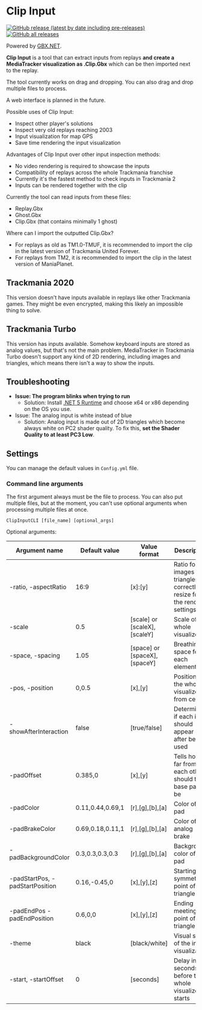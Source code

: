# Clip Input

[![GitHub release (latest by date including pre-releases)](https://img.shields.io/github/v/release/BigBang1112-cz/clip-input?include_prereleases&style=for-the-badge)](https://github.com/BigBang1112-cz/clip-input/releases)
[![GitHub all releases](https://img.shields.io/github/downloads/BigBang1112-cz/clip-input/total?style=for-the-badge)](https://github.com/BigBang1112-cz/clip-input/releases)

Powered by [GBX.NET](https://github.com/BigBang1112/gbx-net).

**Clip Input** is a tool that can extract inputs from replays **and create a MediaTracker visualization as .Clip.Gbx** which can be then imported next to the replay.

The tool currently works on drag and dropping. You can also drag and drop multiple files to process.

A web interface is planned in the future.

Possible uses of Clip Input:
- Inspect other player's solutions
- Inspect very old replays reaching 2003
- Input visualization for map GPS
- Save time rendering the input visualization

Advantages of Clip Input over other input inspection methods:
- No video rendering is required to showcase the inputs
- Compatibility of replays across the whole Trackmania franchise
- Currently it's the fastest method to check inputs in Trackmania 2
- Inputs can be rendered together with the clip

Currently the tool can read inputs from these files:
- Replay.Gbx
- Ghost.Gbx
- Clip.Gbx (that contains minimally 1 ghost)

Where can I import the outputted Clip.Gbx?
- For replays as old as TM1.0-TMUF, it is recommended to import the clip in the latest version of Trackmania United Forever.
- For replays from TM2, it is recommended to import the clip in the latest version of ManiaPlanet.

## Trackmania 2020

This version doesn't have inputs available in replays like other Trackmania games. They might be even encrypted, making this likely an impossible thing to solve.

## Trackmania Turbo

This version has inputs available. Somehow keyboard inputs are stored as analog values, but that's not the main problem. MediaTracker in Trackmania Turbo doesn't support any kind of 2D rendering, including images and triangles, which means there isn't a way to show the inputs.

## Troubleshooting

- **Issue: The program blinks when trying to run**
  - Solution: Install [.NET 5 Runtime](https://dotnet.microsoft.com/download/dotnet/5.0/runtime) and choose x64 or x86 depending on the OS you use.
- Issue: The analog input is white instead of blue
  - Solution: Analog input is made out of 2D triangles which become always white on PC2 shader quality. To fix this, **set the Shader Quality to at least PC3 Low**.

## Settings

You can manage the default values in `Config.yml` file.

### Command line arguments

The first argument always must be the file to process. You can also put multiple files, but at the moment, you can't use optional arguments when processing multiple files at once.

```
ClipInputCLI [file_name] [optional_args]
```

Optional arguments:

| Argument name | Default value | Value format | Description
| --- | --- | --- | ---
| -ratio, -aspectRatio | 16:9 | \[x\]:\[y\] | Ratio for images and triangles to correctly resize for the render settings
| -scale | 0.5 | \[scale\] or \[scaleX\],\[scaleY\] | Scale of the whole visualizer
| -space, -spacing | 1.05 | \[space\] or \[spaceX\],\[spaceY\] | Breathing space for each element
| -pos, -position | 0,0.5 | \[x\],\[y\] | Position of the whole visualizer from center
| -showAfterInteraction | false | \[true/false\] | Determines if each input should appear only after being used
| -padOffset | 0.385,0 | \[x],\[y\] | Tells how far from each other should the base pads be
| -padColor | 0.11,0.44,0.69,1 | \[r],\[g\],\[b\],\[a\] | Color of the pad
| -padBrakeColor | 0.69,0.18,0.11,1 | \[r],\[g\],\[b\],\[a\] | Color of the analog brake
| -padBackgroundColor | 0.3,0.3,0.3,0.3 | \[r\],\[g\],\[b\],\[a\] | Background color of the pad
| -padStartPos, -padStartPosition | 0.16,-0.45,0 | \[x\],\[y\],\[z\] | Starting symmetric point of the triangle
| -padEndPos -padEndPosition | 0.6,0,0 | \[x\],\[y\],\[z\] | Ending meeting point of the triangle
| -theme | black | \[black/white\] | Visual style of the input visualization
| -start, -startOffset | 0 | \[seconds\] | Delay in seconds before the whole visualizer starts